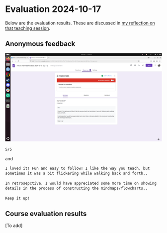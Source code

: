 # Evaluation 2024-10-17

Below are the evaluation results.
These are discussed in 
[my reflection on that teaching session](../../reflections/20241017/README.md).

## Anonymous feedback

![Evaluation results](evaluation.png)


```text
5/5
```

and

```text
I loved it! Fun and easy to follow! I like the way you teach, but sometimes it was a bit flickering while walking back and forth.. 

In retrosepctive, I would have appreciated some more time on showing details in the process of constructing the mindmaps/flowcharts..

Keep it up!
```

## Course evaluation results

[To add]
